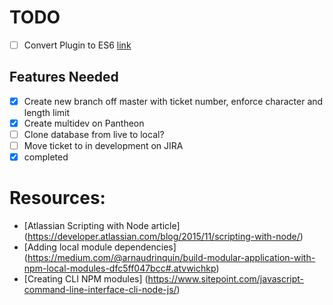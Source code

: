 # TODO
- [ ] Convert Plugin to ES6  [link](https://booker.codes/how-to-build-and-publish-es6-npm-modules-today-with-babel/)

## Features Needed
- [x] Create new branch off master with ticket number, enforce character and length limit
- [x] Create multidev on Pantheon
- [ ] Clone database from live to local?
- [ ] Move ticket to in development on JIRA
- [x] completed

# Resources:
* [Atlassian Scripting with Node article] (https://developer.atlassian.com/blog/2015/11/scripting-with-node/)
* [Adding local module dependencies] (https://medium.com/@arnaudrinquin/build-modular-application-with-npm-local-modules-dfc5ff047bcc#.atvwichkp)
* [Creating CLI NPM modules] (https://www.sitepoint.com/javascript-command-line-interface-cli-node-js/)
